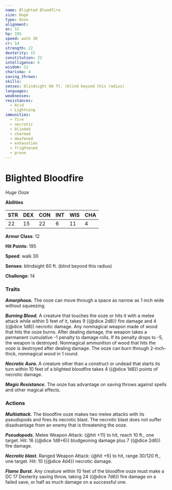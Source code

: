 ```yaml
---
name: Blighted Bloodfire
size: Huge
type: Ooze
alignment: 
ac: 12
hp: 195
speed: walk 30
cr: 14
strength: 22
dexterity: 15
constitution: 22
intelligence: 6
wisdom: 11
charisma: 4
saving_throws:
skills:
senses: blindsight 60 ft. (blind beyond this radius)
languages:
weaknesses:
resistances:
  - Acid
  - Lightning
immunities:
  - fire
  - necrotic
  - blinded
  - charmed
  - deafened
  - exhaustion
  - frightened
  - prone
---
```


# Blighted Bloodfire

*Huge Ooze*

**Abilities**

| STR | DEX | CON | INT | WIS | CHA |
| --- | --- | --- | --- | --- | --- |
| 22 | 15 | 22 | 6 | 11 | 4 |

**Armor Class**: 12

**Hit Points**: 195

**Speed**: walk 30

**Senses**: blindsight 60 ft. (blind beyond this radius)

**Challenge**: 14

### Traits
***Amorphous.*** The ooze can move through a space as narrow as 1 inch wide without squeezing.

***Burning Blood.*** A creature that touches the ooze or hits it with a melee attack while within 5 feet of it, takes 9 ({@dice 2d8}) fire damage and 4 ({@dice 1d8}) necrotic damage. Any nonmagical weapon made of wood that hits the ooze burns. After dealing damage, the weapon takes a permanent cumulative -1 penalty to damage rolls. If its penalty drops to -5, the weapon is destroyed. Nonmagical ammunition of wood that hits the ooze is destroyed after dealing damage. The ooze can burn through 2-inch-thick, nonmagical wood in 1 round.

***Necrotic Aura.*** A creature other than a construct or undead that starts its turn within 10 feet of a blighted bloodfire takes 4 ({@dice 1d8}) points of necrotic damage.

***Magic Resistance.*** The ooze has advantage on saving throws against spells and other magical effects.

### Actions
***Multiattack.*** The bloodfire ooze makes two melee attacks with its pseudopods and fires its necrotic blast. The necrotic blast does not suffer disadvantage from an enemy that is threatening the ooze.

***Pseudopods.*** Melee Weapon Attack: {@hit +11} to hit, reach 10 ft., one target. Hit: 16 ({@dice 1d8+6}) bludgeoning damage plus 7 ({@dice 2d6}) fire damage.

***Necrotic blast.*** Ranged Weapon Attack: {@hit +6} to hit, range 30/120 ft., one target. Hit: 10 ({@dice 4d4}) necrotic damage.

***Flame Burst.*** Any creature within 10 feet of the bloodfire ooze must make a DC 17 Dexterity saving throw, taking 24 ({@dice 7d6}) fire damage on a failed save, or half as much damage on a successful one.

